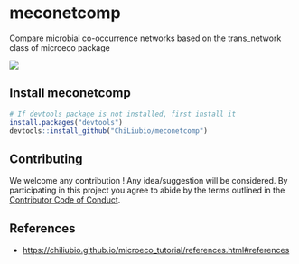 
# meconetcomp

Compare microbial co-occurrence networks based on the trans_network class of microeco package


![](https://img.shields.io/badge/Test-v0.1.0-red.svg)


## Install meconetcomp

```r
# If devtools package is not installed, first install it
install.packages("devtools")
devtools::install_github("ChiLiubio/meconetcomp")
```



## Contributing

We welcome any contribution \! 
Any idea/suggestion will be considered.
By participating in this project you agree to abide by the terms outlined in the [Contributor Code of Conduct](CONDUCT.md).


## References
  - https://chiliubio.github.io/microeco_tutorial/references.html#references
